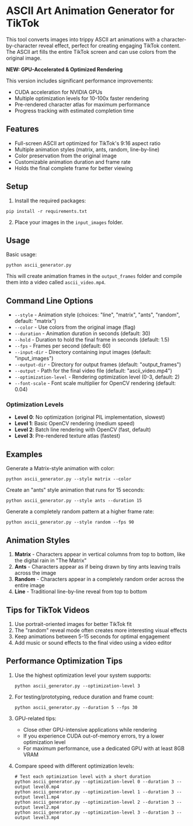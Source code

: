 # ASCII Art Animation Generator for TikTok

This tool converts images into trippy ASCII art animations with a character-by-character reveal effect, perfect for creating engaging TikTok content. The ASCII art fills the entire TikTok screen and can use colors from the original image.

**NEW: GPU-Accelerated & Optimized Rendering**

This version includes significant performance improvements:
- CUDA acceleration for NVIDIA GPUs
- Multiple optimization levels for 10-100x faster rendering
- Pre-rendered character atlas for maximum performance
- Progress tracking with estimated completion time

## Features

- Full-screen ASCII art optimized for TikTok's 9:16 aspect ratio
- Multiple animation styles (matrix, ants, random, line-by-line)
- Color preservation from the original image
- Customizable animation duration and frame rate
- Holds the final complete frame for better viewing

## Setup

1. Install the required packages:

```
pip install -r requirements.txt
```

2. Place your images in the `input_images` folder.

## Usage

Basic usage:

```
python ascii_generator.py
```

This will create animation frames in the `output_frames` folder and compile them into a video called `ascii_video.mp4`.

## Command Line Options

- `--style` - Animation style (choices: "line", "matrix", "ants", "random", default: "matrix")
- `--color` - Use colors from the original image (flag)
- `--duration` - Animation duration in seconds (default: 30)
- `--hold` - Duration to hold the final frame in seconds (default: 1.5)
- `--fps` - Frames per second (default: 60)
- `--input-dir` - Directory containing input images (default: "input_images")
- `--output-dir` - Directory for output frames (default: "output_frames")
- `--output` - Path for the final video file (default: "ascii_video.mp4")
- `--optimization-level` - Rendering optimization level (0-3, default: 2)
- `--font-scale` - Font scale multiplier for OpenCV rendering (default: 0.04)

### Optimization Levels

- **Level 0**: No optimization (original PIL implementation, slowest)
- **Level 1**: Basic OpenCV rendering (medium speed)
- **Level 2**: Batch line rendering with OpenCV (fast, default)
- **Level 3**: Pre-rendered texture atlas (fastest)

## Examples

Generate a Matrix-style animation with color:

```
python ascii_generator.py --style matrix --color
```

Create an "ants" style animation that runs for 15 seconds:

```
python ascii_generator.py --style ants --duration 15
```

Generate a completely random pattern at a higher frame rate:

```
python ascii_generator.py --style random --fps 90
```

## Animation Styles

1. **Matrix** - Characters appear in vertical columns from top to bottom, like the digital rain in "The Matrix"
2. **Ants** - Characters appear as if being drawn by tiny ants leaving trails across the image
3. **Random** - Characters appear in a completely random order across the entire image
4. **Line** - Traditional line-by-line reveal from top to bottom

## Tips for TikTok Videos

1. Use portrait-oriented images for better TikTok fit
2. The "random" reveal mode often creates more interesting visual effects
3. Keep animations between 5-15 seconds for optimal engagement
4. Add music or sound effects to the final video using a video editor

## Performance Optimization Tips

1. Use the highest optimization level your system supports:
   ```
   python ascii_generator.py --optimization-level 3
   ```

2. For testing/prototyping, reduce duration and frame count:
   ```
   python ascii_generator.py --duration 5 --fps 30
   ```

3. GPU-related tips:
   - Close other GPU-intensive applications while rendering
   - If you experience CUDA out-of-memory errors, try a lower optimization level
   - For maximum performance, use a dedicated GPU with at least 8GB VRAM

4. Compare speed with different optimization levels:
   ```
   # Test each optimization level with a short duration
   python ascii_generator.py --optimization-level 0 --duration 3 --output level0.mp4
   python ascii_generator.py --optimization-level 1 --duration 3 --output level1.mp4
   python ascii_generator.py --optimization-level 2 --duration 3 --output level2.mp4
   python ascii_generator.py --optimization-level 3 --duration 3 --output level3.mp4
   ```
